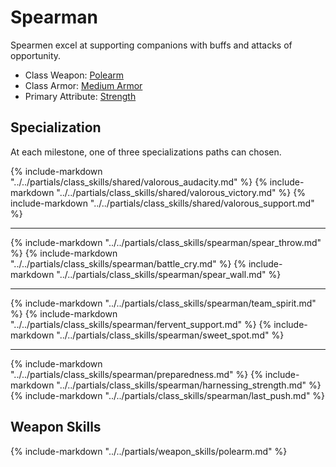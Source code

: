 # Spearman

Spearmen excel at supporting companions with buffs and attacks of opportunity.

* Class Weapon: [Polearm](../inventory/polearm.md)
* Class Armor: [Medium Armor](../inventory/medium_armor.md)
* Primary Attribute: [Strength](attributes.md#dexterity)

## Specialization
At each milestone, one of three specializations paths can chosen.

{% include-markdown "../../partials/class_skills/shared/valorous_audacity.md" %}
{% include-markdown "../../partials/class_skills/shared/valorous_victory.md" %}
{% include-markdown "../../partials/class_skills/shared/valorous_support.md" %}

---
{% include-markdown "../../partials/class_skills/spearman/spear_throw.md" %}
{% include-markdown "../../partials/class_skills/spearman/battle_cry.md" %}
{% include-markdown "../../partials/class_skills/spearman/spear_wall.md" %}

---
{% include-markdown "../../partials/class_skills/spearman/team_spirit.md" %}
{% include-markdown "../../partials/class_skills/spearman/fervent_support.md" %}
{% include-markdown "../../partials/class_skills/spearman/sweet_spot.md" %}

---
{% include-markdown "../../partials/class_skills/spearman/preparedness.md" %}
{% include-markdown "../../partials/class_skills/spearman/harnessing_strength.md" %}
{% include-markdown "../../partials/class_skills/spearman/last_push.md" %}

## Weapon Skills
{% include-markdown "../../partials/weapon_skills/polearm.md" %}
